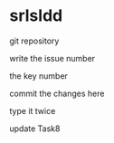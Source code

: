 srlsldd
=======

git repository

write the issue number

the key number

commit the changes here

type it twice

update Task8
